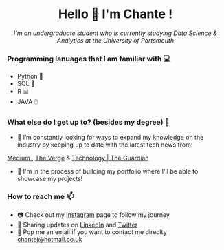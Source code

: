 
<h1 align=center>
 Hello 👋 I'm Chante !
  </h1>
  


<p align=center> 
<i> I'm an undergraduate student who is currently studying Data Science & Analytics at the University of Portsmouth
  <p align=center>
 </i></p>
</p>


### Programming lanuages that I am familiar with 💻
- Python 🐍
- SQL 📅
- R 📊
- JAVA 🖱️

### What else do I get up to? (besides my degree) 👀
  
- 🌱 I’m constantly looking for ways to expand my knowledge on the industry by keeping up to date with the latest tech news from:

[Medium ]( https://medium.com/), [The Verge](https://www.theverge.com/) & [Technology | The Guardian](https://www.theguardian.com/uk/technology)

- 🧱 I'm in the process of building my portfolio where I'll be able to showcase my projects!


### How to reach me 📫
- 📷 Check out my [Instagram](www.) page to follow my journey 
- 📳 Sharing updates on [LinkedIn](www.) and [Twitter](www.)
- 📧 Pop me an email if you want to contact me direclty [chantej@hotmail.co.uk](chantej@hotmail.co.uk)




